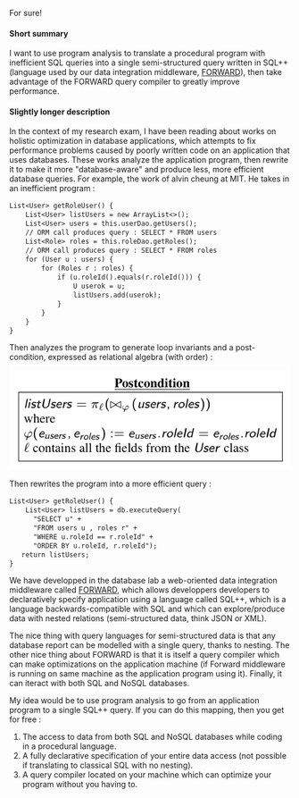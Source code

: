 For sure!

#### Short summary

I want to use program analysis to translate a procedural program with inefficient SQL queries into a single semi-structured query written in SQL++ (language used by our data integration middleware, [FORWARD](http://forward.ucsd.edu/)), then take advantage of the FORWARD query compiler to greatly improve performance.

#### Slightly longer description

In the context of my research exam, I have been reading about works on holistic optimization in database applications, which attempts to fix performance problems caused by poorly written code on an application that uses databases. These works analyze the application program, then rewrite it to make it more "database-aware" and produce less, more efficient database queries. For example, the work of alvin cheung at MIT. He takes in an inefficient program :

```
List<User> getRoleUser() {
    List<User> listUsers = new ArrayList<>();
    List<User> users = this.userDao.getUsers();
    // ORM call produces query : SELECT * FROM users
    List<Role> roles = this.roleDao.getRoles();
    // ORM call produces query : SELECT * FROM roles
    for (User u : users) {
        for (Roles r : roles) {
            if (u.roleId().equals(r.roleId())) {
                U userok = u;
                listUsers.add(userok);
            }
        }
    }
}
```

Then analyzes the program to generate loop invariants and a post-condition, expressed as relational algebra (with order) :

![postcondition](postcondition.png)

Then rewrites the program into a more efficient query :

```
List<User> getRoleUser() {
    List<User> listUsers = db.executeQuery(
      "SELECT u" +
      "FROM users u , roles r" +
      "WHERE u.roleId == r.roleId" +
      "ORDER BY u.roleId, r.roleId");
   return listUsers;
}
```

We have developped in the database lab a web-oriented data integration middleware called [FORWARD](http://forward.ucsd.edu/), which allows developpers developers to declaratively specify application using a language called SQL++, which is a language backwards-compatible with SQL and which can explore/produce data with nested relations (semi-structured data, think JSON or XML).

The nice thing with query languages for semi-structured data is that any database report can be modelled with a single query, thanks to nesting. The other nice thing about FORWARD is that it is itself a query compiler which can make optimizations on the application machine (if Forward middleware is running on same machine as the application program using it). Finally, it can iteract with both SQL and NoSQL databases.

My idea would be to use program analysis to go from an application program to a single SQL++ query. If you can do this mapping, then you get for free :

 1. The access to data from both SQL and NoSQL databases while coding in a procedural language.
 2. A fully declarative specification of your entire data access (not possible if translating to classical SQL with no nesting).
 3. A query compiler located on your machine which can optimize your program without you having to.